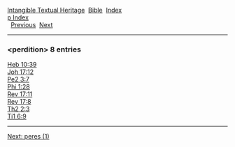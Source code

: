 [Intangible Textual Heritage](../../index)  [Bible](../index) 
[Index](index)   
[p Index](_p_)  
  [Previous](c08384)  [Next](c08386) 

------------------------------------------------------------------------

### &lt;perdition&gt; 8 entries

[Heb 10:39](../kjv/heb010.htm#039)  
[Joh 17:12](../kjv/joh017.htm#012)  
[Pe2 3:7](../kjv/pe2003.htm#007)  
[Phi 1:28](../kjv/phi001.htm#028)  
[Rev 17:11](../kjv/rev017.htm#011)  
[Rev 17:8](../kjv/rev017.htm#008)  
[Th2 2:3](../kjv/th2002.htm#003)  
[Ti1 6:9](../kjv/ti1006.htm#009)  

------------------------------------------------------------------------

[Next: peres (1)](c08386)
